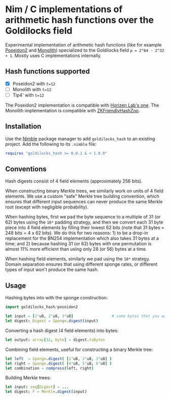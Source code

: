 Nim / C implementations of arithmetic hash functions over the Goldilocks field
==============================================================================

Experimental implementation of arithmetic hash functions (like for example 
[Poseidon2][1] and [Monolith][2]) specialized to the Goldilocks field 
`p = 2^64 - 2^32 + 1`. Mostly uses C implementations internally.

Hash functions supported
------------------------

- [x] Poseidon2 with `t=12`
- [ ] Monolith with `t=12`
- [ ] Tip4' with `t=12`

The Poseidon2 implementation is compatible with [Horizen Lab's one][4].
The Monolith implementation is compatible with [ZKFriendlyHashZoo][6].


Installation
------------

Use the [Nimble][3] package manager to add `goldilocks_hash` to an existing
project. Add the following to its `.nimble` file:

```nim
requires "goldilocks_hash >= 0.0.1 & < 1.0.0"
```

Conventions
-----------

Hash digests consist of 4 field elements (approximately 256 bits). 

When constructing binary Merkle trees, we similarly work on units of 4 field 
elements. We use a custom "safe" Merkle tree building convention, which ensures
that different input sequences can never produce the same Merkle root (except with 
negligible probability).

When hashing bytes, first we pad the byte sequence to a multiple of 31 (or 62) bytes using 
the `10*` padding strategy, and then we convert each 31 byte piece into 4 field 
elements by filling their lowest 62 bits (note that 31 bytes = 248 bits = 4 x 62 bits). 
We do this for two reasons: 1) to be a drop-in replacement for the BN254 implementation 
which also takes 31 bytes at a time; and 2) because hashing 31 (or 62) bytes with one permutation 
is almost 11% more efficient than using only 28 (or 56) bytes at a time.

When hashing field elements, similarly we pad using the `10*` strategy. Domain
separation ensures that using different sponge rates, or different types of
input won't produce the same hash.


Usage
-----

Hashing bytes into with the sponge construction:
```nim
import goldilocks_hash/poseidon2

let input = [1'u8, 2'u8, 3'u8]                 # some bytes that you want to hash
let digest: Digest = Sponge.digest(input) 
```

Converting a hash digest (4 field elements) into bytes:
```nim
let output: array[32, byte] = digest.toBytes
```

Combining field elements, useful for constructing a binary Merkle tree:
```nim
let left  = Sponge.digest( [1'u8, 2'u8, 3'u8] )
let right = Sponge.digest( [4'u8, 5'u8, 6'u8] )
let combination = compress(left, right)
```

Building Merkle trees:
```nim
let input: seq[Digest] = ...
let digest: F = Merkle.digest(input) 
```

[1]: https://eprint.iacr.org/2023/323
[2]: https://eprint.iacr.org/2023/1025
[3]: https://github.com/nim-lang/nimble
[4]: https://github.com/HorizenLabs/poseidon2
[5]: https://github.com/HorizenLabs/monolith
[6]: https://extgit.iaik.tugraz.at/krypto/zkfriendlyhashzoo

